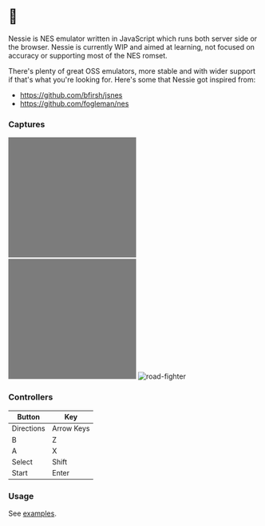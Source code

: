 # 🦕

Nessie is NES emulator written in JavaScript which runs both server side or the browser. Nessie is currently WIP and aimed at learning, not focused on accuracy or supporting most of the NES romset.

There's plenty of great OSS emulators, more stable and with wider support if that's what you're looking for. Here's some that Nessie got inspired from:

- https://github.com/bfirsh/jsnes
- https://github.com/fogleman/nes

### Captures

![donkey](assets/donkey.gif)
![baseball](assets/baseball.gif)
![road-fighter](assets/road-fighter.gif)

### Controllers

| Button     | Key        |
|------------|------------|
| Directions | Arrow Keys |
| B          | Z          |
| A          | X          |
| Select     | Shift      |
| Start      | Enter      |

### Usage

See [examples](https://github.com/nakardo/nessie/tree/master/examples).
